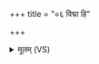 +++
title = "०६ विद्मा हि"

+++
<details><summary>मूलम् (VS)</summary>

वि॒द्मा हि त्वा॑ धनंज॒यं वाजे॑षु दधृ॒षं क॑वे।  
अधा॑ ते सु॒म्नमी॑महे ॥
</details>